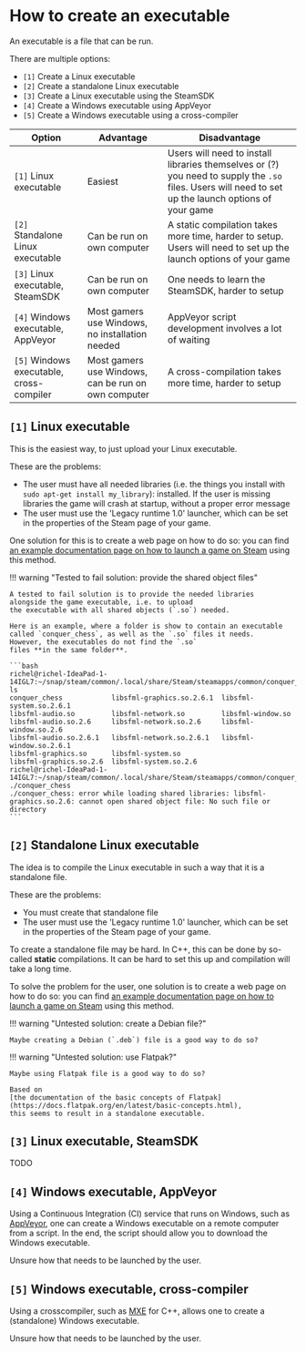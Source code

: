 # How to create an executable

An executable is a file that can be run.

There are multiple options:

- `[1]` Create a Linux executable
- `[2]` Create a standalone Linux executable
- `[3]` Create a Linux executable using the SteamSDK
- `[4]` Create a Windows executable using AppVeyor
- `[5]` Create a Windows executable using a cross-compiler

<!-- markdownlint-disable MD013 --><!-- Tables cannot be split up over lines, hence will break 80 characters per line -->

Option                                  |Advantage                                          |Disadvantage
----------------------------------------|---------------------------------------------------|----------------------------------------------------------------------------------------------------------------------------------------------------
`[1]` Linux executable                  |Easiest                                            |Users will need to install libraries themselves or (?) you need to supply the `.so` files. Users will need to set up the launch options of your game
`[2]` Standalone Linux executable       |Can be run on own computer                         |A static compilation takes more time, harder to setup. Users will need to set up the launch options of your game
`[3]` Linux executable, SteamSDK        |Can be run on own computer                         |One needs to learn the SteamSDK, harder to setup
`[4]` Windows executable, AppVeyor      |Most gamers use Windows, no installation needed    |AppVeyor script development involves a lot of waiting
`[5]` Windows executable, cross-compiler|Most gamers use Windows, can be run on own computer|A cross-compilation takes more time, harder to setup

<!-- markdownlint-enable MD013 -->

## `[1]` Linux executable

This is the easiest way, to just upload your Linux executable.

These are the problems:

- The user must have all needed libraries
  (i.e. the things you install with `sudo apt-get install my_library`):
  installed.
  If the user is missing libraries
  the game will crash at startup,
  without a proper error message
- The user must use the 'Legacy runtime 1.0' launcher,
  which can be set in the properties of the Steam page of your game.

One solution for this is to create a web page on how to do so:
you can find
[an example documentation page on how to launch a game on Steam](launch_on_steam/README.md)
using this method.

!!! warning "Tested to fail solution: provide the shared object files"

    A tested to fail solution is to provide the needed libraries
    alongside the game executable, i.e. to upload
    the executable with all shared objects (`.so`) needed.

    Here is an example, where a folder is show to contain an executable
    called `conquer_chess`, as well as the `.so` files it needs.
    However, the executables do not find the `.so`
    files **in the same folder**.

    ```bash
    richel@richel-IdeaPad-1-14IGL7:~/snap/steam/common/.local/share/Steam/steamapps/common/conquer_chess$ ls
    conquer_chess            libsfml-graphics.so.2.6.1  libsfml-system.so.2.6.1
    libsfml-audio.so         libsfml-network.so         libsfml-window.so
    libsfml-audio.so.2.6     libsfml-network.so.2.6     libsfml-window.so.2.6
    libsfml-audio.so.2.6.1   libsfml-network.so.2.6.1   libsfml-window.so.2.6.1
    libsfml-graphics.so      libsfml-system.so
    libsfml-graphics.so.2.6  libsfml-system.so.2.6
    richel@richel-IdeaPad-1-14IGL7:~/snap/steam/common/.local/share/Steam/steamapps/common/conquer_chess$ ./conquer_chess 
    ./conquer_chess: error while loading shared libraries: libsfml-graphics.so.2.6: cannot open shared object file: No such file or directory
    ```

## `[2]` Standalone Linux executable

The idea is to compile the Linux executable in such a way that it is
a standalone file.

These are the problems:

- You must create that standalone file
- The user must use the 'Legacy runtime 1.0' launcher,
  which can be set in the properties of the Steam page of your game.

To create a standalone file may be hard.
In C++, this can be done by so-called **static** compilations.
It can be hard to set this up and compilation will take a long time.

To solve the problem for the user,
one solution is to create a web page on how to do so:
you can find
[an example documentation page on how to launch a game on Steam](launch_on_steam/README.md)
using this method.

!!! warning "Untested solution: create a Debian file?"

    Maybe creating a Debian (`.deb`) file is a good way to do so?

!!! warning "Untested solution: use Flatpak?"

    Maybe using Flatpak file is a good way to do so?

    Based on
    [the documentation of the basic concepts of Flatpak](https://docs.flatpak.org/en/latest/basic-concepts.html),
    this seems to result in a standalone executable.

## `[3]` Linux executable, SteamSDK

TODO

## `[4]` Windows executable, AppVeyor

Using a Continuous Integration (CI) service that runs on Windows,
such as [AppVeyor](https://www.appveyor.com/),
one can create a Windows executable on a remote computer
from a script. In the end, the script should allow you
to download the Windows executable.

Unsure how that needs to be launched by the user.

## `[5]` Windows executable, cross-compiler

Using a crosscompiler, such as [MXE](https://mxe.cc/) for C++,
allows one to create a (standalone) Windows executable.

Unsure how that needs to be launched by the user.

